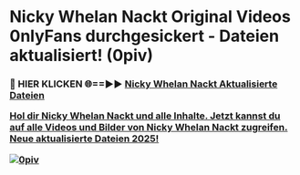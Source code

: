 # Nicky Whelan Nackt Original Videos 0nlyFans durchgesickert - Dateien aktualisiert! (0piv)

<h3>🔴 HIER KLICKEN 🌐==►► <a href="https://tinyurl.com/h6vf6nb8" rel="nofollow">Nicky Whelan Nackt Aktualisierte Dateien

Hol dir Nicky Whelan Nackt und alle Inhalte. Jetzt kannst du auf alle Videos und Bilder von Nicky Whelan Nackt zugreifen. Neue aktualisierte Dateien 2025!

[![0piv](https://i.imgur.com/sD4kR3V.gif)](https://tinyurl.com/h6vf6nb8)
